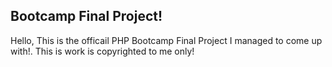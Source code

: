## Bootcamp Final Project!
Hello, This is the officail PHP Bootcamp Final Project I managed to come up with!.
This is work is copyrighted to me only!